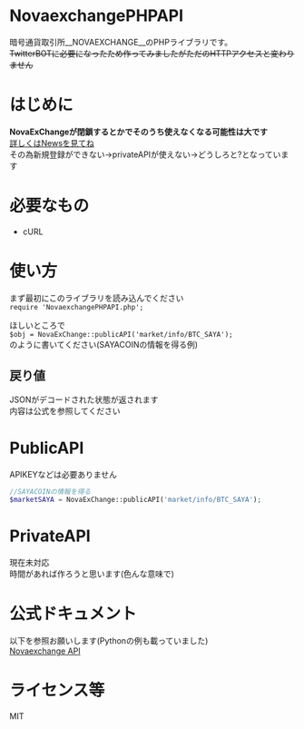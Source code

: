 # NovaexchangePHPAPI

暗号通貨取引所__NOVAEXCHANGE__のPHPライブラリです。  
~~TwitterBOTに必要になったため作ってみましたがただのHTTPアクセスと変わりません~~  

# はじめに
__NovaExChangeが閉鎖するとかでそのうち使えなくなる可能性は大です__  
[詳しくはNewsを見てね](https://novaexchange.com/news/)  
その為新規登録ができない→privateAPIが使えない→どうしろと?となっています

# 必要なもの
 - cURL

# 使い方
まず最初にこのライブラリを読み込んでください  
`require 'NovaexchangePHPAPI.php';`

ほしいところで  
`$obj = NovaExChange::publicAPI('market/info/BTC_SAYA');`  
のように書いてください(SAYACOINの情報を得る例)

## 戻り値
JSONがデコードされた状態が返されます  
内容は公式を参照してください

# PublicAPI
APIKEYなどは必要ありません
```PHP
//SAYACOINの情報を得る
$marketSAYA = NovaExChange::publicAPI('market/info/BTC_SAYA');
```

# PrivateAPI
現在未対応  
時間があれば作ろうと思います(色んな意味で)

# 公式ドキュメント
以下を参照お願いします(Pythonの例も載っていました)  
[Novaexchange API](https://novaexchange.com/remote/faq/)

# ライセンス等
MIT
